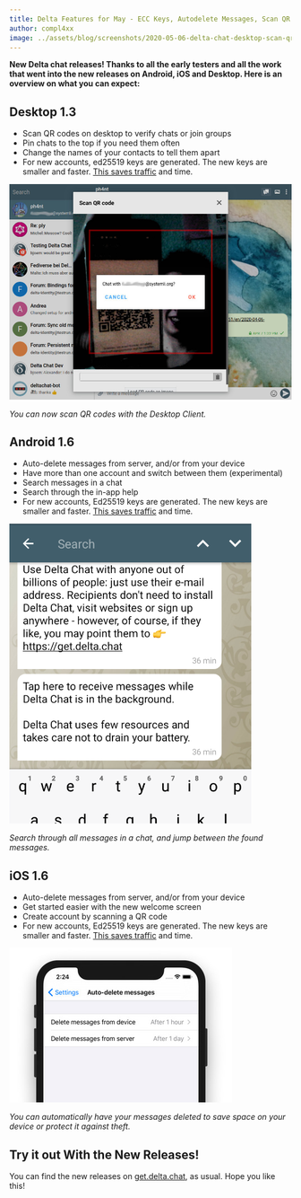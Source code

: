 ```yaml
---
title: Delta Features for May - ECC Keys, Autodelete Messages, Scan QR Codes With Desktop
author: compl4xx
image: ../assets/blog/screenshots/2020-05-06-delta-chat-desktop-scan-qr-code.jpg
---
```


**New Delta chat releases! Thanks to all the early testers and all the work
that went into the new releases on Android, iOS and Desktop. Here is an
overview on what you can expect:**

## Desktop 1.3

- Scan QR codes on desktop to verify chats or join groups
- Pin chats to the top if you need them often
- Change the names of your contacts to tell them apart
- For new accounts, ed25519 keys are generated. The new keys are smaller and faster. [This saves traffic](https://delta.chat/en/2020-03-11-reduced-message-size) and time.

![A Screenshot of the Delta Chat Desktop Client, scanning a QR code.](../assets/blog/screenshots/2020-05-06-delta-chat-desktop-scan-qr-code.jpg)

*You can now scan QR codes with the Desktop Client.*

## Android 1.6

- Auto-delete messages from server, and/or from your device
- Have more than one account and switch between them (experimental)
- Search messages in a chat
- Search through the in-app help
- For new accounts, Ed25519 keys are generated. The new keys are smaller and faster. [This saves traffic](https://delta.chat/en/2020-03-11-reduced-message-size) and time.

![Search through chats in the Android App](../assets/blog/screenshots/2020-05-06-delta-chat-android-chat-search.png)

*Search through all messages in a chat, and jump between the found messages.*

## iOS 1.6

- Auto-delete messages from server, and/or from your device
- Get started easier with the new welcome screen
- Create account by scanning a QR code
- For new accounts, Ed25519 keys are generated. The new keys are smaller and faster. [This saves traffic](https://delta.chat/en/2020-03-11-reduced-message-size) and time.

![Delete Messages Automatically on iOS and Android.](../assets/blog/screenshots/2020-05-06-delta-chat-ios-autodelete.jpg)

*You can automatically have your messages deleted to save space on your device or protect it against theft.*

## Try it out With the New Releases!

You can find the new releases on [get.delta.chat](https://get.delta.chat), as usual.
Hope you like this!
